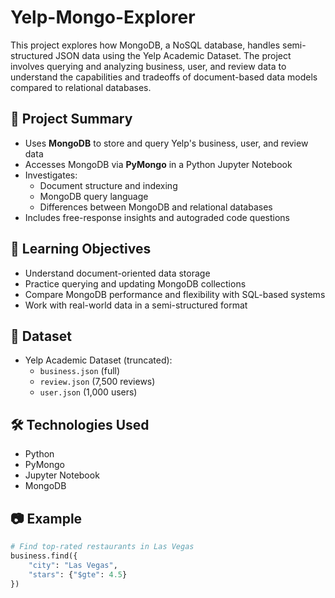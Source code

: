 # Yelp-Mongo-Explorer
This project explores how MongoDB, a NoSQL database, handles semi-structured JSON data using the Yelp Academic Dataset. The project involves querying and analyzing business, user, and review data to understand the capabilities and tradeoffs of document-based data models compared to relational databases.

## 🚀 Project Summary

- Uses **MongoDB** to store and query Yelp's business, user, and review data
- Accesses MongoDB via **PyMongo** in a Python Jupyter Notebook
- Investigates:
  - Document structure and indexing
  - MongoDB query language
  - Differences between MongoDB and relational databases
- Includes free-response insights and autograded code questions

## 🧠 Learning Objectives

- Understand document-oriented data storage
- Practice querying and updating MongoDB collections
- Compare MongoDB performance and flexibility with SQL-based systems
- Work with real-world data in a semi-structured format

## 📁 Dataset

- Yelp Academic Dataset (truncated):
  - `business.json` (full)
  - `review.json` (7,500 reviews)
  - `user.json` (1,000 users)

## 🛠️ Technologies Used

- Python
- PyMongo
- Jupyter Notebook
- MongoDB

## 📷 Example

```python
# Find top-rated restaurants in Las Vegas
business.find({
    "city": "Las Vegas",
    "stars": {"$gte": 4.5}
})
